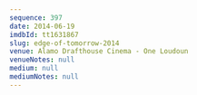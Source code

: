```yaml
---
sequence: 397
date: 2014-06-19
imdbId: tt1631867
slug: edge-of-tomorrow-2014
venue: Alamo Drafthouse Cinema - One Loudoun
venueNotes: null
medium: null
mediumNotes: null
---
```

